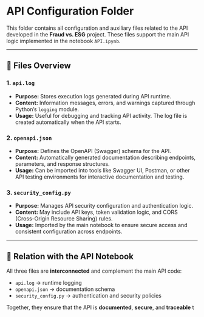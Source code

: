 # API Configuration Folder

This folder contains all configuration and auxiliary files related to the API developed in the **Fraud vs. ESG** project. These files support the main API logic implemented in the notebook `API.ipynb`.

---

## 📁 Files Overview

### 1. `api.log`

* **Purpose:** Stores execution logs generated during API runtime.
* **Content:** Information messages, errors, and warnings captured through Python’s `logging` module.
* **Usage:** Useful for debugging and tracking API activity. The log file is created automatically when the API starts.

### 2. `openapi.json`

* **Purpose:** Defines the OpenAPI (Swagger) schema for the API.
* **Content:** Automatically generated documentation describing endpoints, parameters, and response structures.
* **Usage:** Can be imported into tools like Swagger UI, Postman, or other API testing environments for interactive documentation and testing.

### 3. `security_config.py`

* **Purpose:** Manages API security configuration and authentication logic.
* **Content:** May include API keys, token validation logic, and CORS (Cross-Origin Resource Sharing) rules.
* **Usage:** Imported by the main notebook to ensure secure access and consistent configuration across endpoints.

---

## 🔗 Relation with the API Notebook

All three files are **interconnected** and complement the main API code:

* `api.log` → runtime logging
* `openapi.json` → documentation schema
* `security_config.py` → authentication and security policies

Together, they ensure that the API is **documented**, **secure**, and **traceable** t
